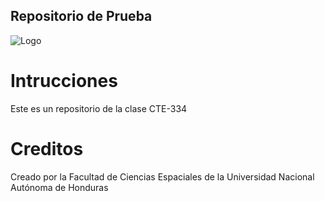 Repositorio de Prueba
------

![Logo](https://geoportalouot.unah.edu.hn/uploaded/img/2021/08/Logos_Geoportal_web.png)

# Intrucciones
Este es un repositorio de la clase CTE-334

# Creditos
Creado por la Facultad de Ciencias Espaciales de la Universidad Nacional Autónoma de Honduras
